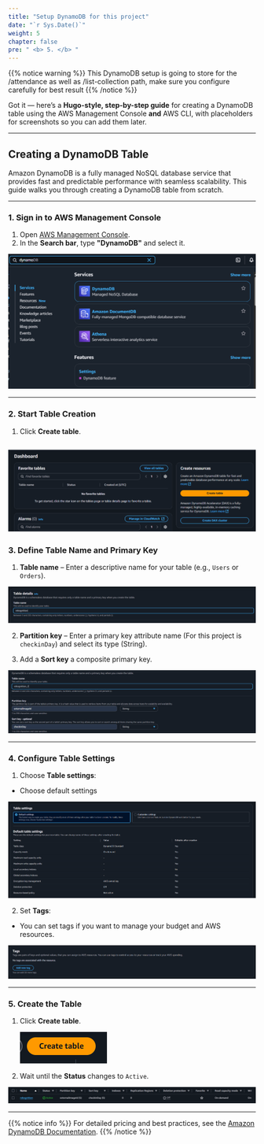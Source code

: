 ```yaml
---
title: "Setup DynamoDB for this project"
date: "`r Sys.Date()`"
weight: 5
chapter: false
pre: " <b> 5. </b> "
---
```


{{% notice warning %}}
This DynamoDB setup is going to store for the /attendance as well as /list-collection path, make sure you configure carefully for best result
{{% /notice %}}

Got it — here’s a **Hugo-style, step-by-step guide** for creating a DynamoDB table using the AWS Management Console **and** AWS CLI, with placeholders for screenshots so you can add them later.

---

## Creating a DynamoDB Table

Amazon DynamoDB is a fully managed NoSQL database service that provides fast and predictable performance with seamless scalability. This guide walks you through creating a DynamoDB table from scratch.

---

### **1. Sign in to AWS Management Console**

1. Open [AWS Management Console](https://console.aws.amazon.com/).
2. In the **Search bar**, type **"DynamoDB"** and select it.

![alt text](image.png)

---

### **2. Start Table Creation**

1. Click **Create table**.

## ![alt text](image-1.png)

### **3. Define Table Name and Primary Key**

1. **Table name** – Enter a descriptive name for your table (e.g., `Users` or `Orders`).

![alt text](image-2.png)

2. **Partition key** – Enter a primary key attribute name (For this project is `checkinDay`) and select its type (String).

3. Add a **Sort key** a composite primary key.

![alt text](image-3.png)

---

### **4. Configure Table Settings**

1. Choose **Table settings**:

- Choose default settings

![alt text](image-5.png)

2. Set **Tags**:

- You can set tags if you want to manage your budget and AWS resources.

![alt text](image-4.png)

---

### **5. Create the Table**

1. Click **Create table**.

   ![alt text](image-8.png)

2. Wait until the **Status** changes to `Active`.

![alt text](image-7.png)

---

{{% notice info %}}
For detailed pricing and best practices, see the [Amazon DynamoDB Documentation](https://docs.aws.amazon.com/amazondynamodb/latest/developerguide/).
{{% /notice %}}
